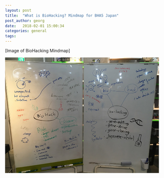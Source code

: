```yaml
---
layout: post
title:  "What is BioHacking? Mindmap for BHA5 Japan"
post_author: georg
date:   2018-02-01 15:00:34
categories: general
tags: 
---
```


[Image of BioHacking Mindmap]

![Image of BioHacking Mindmap](/images/What_is_BioHacking.jpg)
